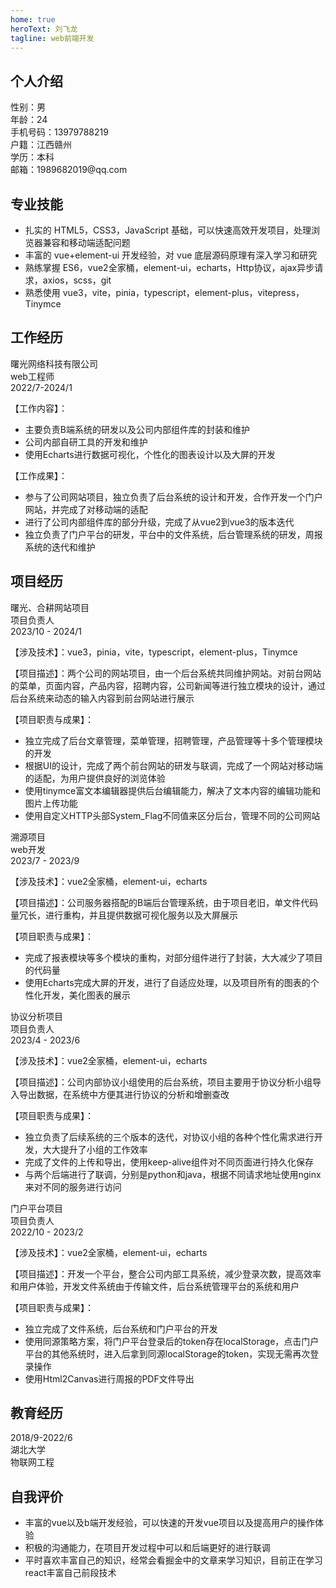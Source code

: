 ```yaml
---
home: true
heroText: 刘飞龙
tagline: web前端开发
---
```


## 个人介绍

<div :style="{fontSize:'14px'}">
  <div :style="{display: 'flex', justifyContent: 'space-between'}">
    <div :style="{fontWeight:'bold'}">性别：男</div>
    <div :style="{fontWeight:'bold'}">年龄：24</div>
  </div>
  <div :style="{display: 'flex', justifyContent: 'space-between'}">
    <div :style="{fontWeight:'bold'}">手机号码：13979788219</div>
    <div :style="{fontWeight:'bold'}">户籍：江西赣州</div>
  </div>
  <div :style="{display: 'flex', justifyContent: 'space-between'}">
    <div :style="{fontWeight:'bold'}">学历：本科</div>
    <div :style="{fontWeight:'bold'}">邮箱：1989682019@qq.com</div>
  </div>
</div>

## 专业技能
- 扎实的 HTML5，CSS3，JavaScript 基础，可以快速高效开发项目，处理浏览器兼容和移动端适配问题
- 丰富的 vue+element-ui 开发经验，对 vue 底层源码原理有深入学习和研究
- 熟练掌握 ES6，vue2全家桶，element-ui，echarts，Http协议，ajax异步请求，axios，scss，git
- 熟悉使用 vue3，vite，pinia，typescript，element-plus，vitepress，Tinymce

## 工作经历

<div :style="{display: 'flex', justifyContent: 'space-between',fontSize:'22px'}">
  <div :style="{fontWeight:'bold'}">曙光网络科技有限公司</div>
  <div :style="{fontWeight:'bold'}">web工程师</div>
  <div :style="{fontWeight:'bold'}">2022/7-2024/1</div>
</div>

【工作内容】：
- 主要负责B端系统的研发以及公司内部组件库的封装和维护
- 公司内部自研工具的开发和维护
- 使用Echarts进行数据可视化，个性化的图表设计以及大屏的开发

【工作成果】：
- 参与了公司网站项目，独立负责了后台系统的设计和开发，合作开发一个门户网站，并完成了对移动端的适配
- 进行了公司内部组件库的部分升级，完成了从vue2到vue3的版本迭代
- 独立负责了门户平台的研发，平台中的文件系统，后台管理系统的研发，周报系统的迭代和维护

## 项目经历
<div :style="{display: 'flex', justifyContent: 'space-between',fontSize:'22px'}">
  <div :style="{fontWeight:'bold'}">曙光、合耕网站项目</div>
  <div :style="{fontWeight:'bold'}">项目负责人</div>
  <div :style="{fontWeight:'bold'}">2023/10 - 2024/1</div>
</div>

【涉及技术】：vue3，pinia，vite，typescript，element-plus，Tinymce

【项目描述】：两个公司的网站项目，由一个后台系统共同维护网站。对前台网站的菜单，页面内容，产品内容，招聘内容，公司新闻等进行独立模块的设计，通过后台系统来动态的输入内容到前台网站进行展示

【项目职责与成果】：

- 独立完成了后台文章管理，菜单管理，招聘管理，产品管理等十多个管理模块的开发
- 根据UI的设计，完成了两个前台网站的研发与联调，完成了一个网站对移动端的适配，为用户提供良好的浏览体验
- 使用tinymce富文本编辑器提供后台编辑能力，解决了文本内容的编辑功能和图片上传功能
- 使用自定义HTTP头部System_Flag不同值来区分后台，管理不同的公司网站

<div :style="{display: 'flex', justifyContent: 'space-between',fontSize:'22px'}">
  <div :style="{fontWeight:'bold'}">溯源项目</div>
  <div :style="{fontWeight:'bold'}">web开发</div>
  <div :style="{fontWeight:'bold'}">2023/7 - 2023/9</div>
</div>

【涉及技术】：vue2全家桶，element-ui，echarts

【项目描述】：公司服务器搭配的B端后台管理系统，由于项目老旧，单文件代码量冗长，进行重构，并且提供数据可视化服务以及大屏展示

【项目职责与成果】：

- 完成了报表模块等多个模块的重构，对部分组件进行了封装，大大减少了项目的代码量
- 使用Echarts完成大屏的开发，进行了自适应处理，以及项目所有的图表的个性化开发，美化图表的展示

<div :style="{display: 'flex', justifyContent: 'space-between',fontSize:'22px'}">
  <div :style="{fontWeight:'bold'}">协议分析项目</div>
  <div :style="{fontWeight:'bold'}">项目负责人</div>
  <div :style="{fontWeight:'bold'}">2023/4 - 2023/6</div>
</div>

【涉及技术】：vue2全家桶，element-ui，echarts

【项目描述】：公司内部协议小组使用的后台系统，项目主要用于协议分析小组导入导出数据，在系统中方便其进行协议的分析和增删查改

【项目职责与成果】：

- 独立负责了后续系统的三个版本的迭代，对协议小组的各种个性化需求进行开发，大大提升了小组的工作效率
- 完成了文件的上传和导出，使用keep-alive组件对不同页面进行持久化保存
- 与两个后端进行了联调，分别是python和java，根据不同请求地址使用nginx来对不同的服务进行访问

<div :style="{display: 'flex', justifyContent: 'space-between',fontSize:'22px'}">
  <div :style="{fontWeight:'bold'}">门户平台项目</div>
  <div :style="{fontWeight:'bold'}">项目负责人</div>
  <div :style="{fontWeight:'bold'}">2022/10 - 2023/2</div>
</div>

【涉及技术】：vue2全家桶，element-ui，echarts

【项目描述】：开发一个平台，整合公司内部工具系统，减少登录次数，提高效率和用户体验，开发文件系统由于传输文件，后台系统管理平台的系统和用户

【项目职责与成果】：

- 独立完成了文件系统，后台系统和门户平台的开发
- 使用同源策略方案，将门户平台登录后的token存在localStorage，点击门户平台的其他系统时，进入后拿到同源localStorage的token，实现无需再次登录操作
- 使用Html2Canvas进行周报的PDF文件导出

## 教育经历

<div :style="{display: 'flex', justifyContent: 'space-between',fontSize:'22px'}">
  <div :style="{fontWeight:'bold'}">2018/9-2022/6</div>
  <div :style="{fontWeight:'bold'}">湖北大学</div>
  <div :style="{fontWeight:'bold'}">物联网工程</div>
</div>

## 自我评价

- 丰富的vue以及b端开发经验，可以快速的开发vue项目以及提高用户的操作体验
- 积极的沟通能力，在项目开发过程中可以和后端更好的进行联调
- 平时喜欢丰富自己的知识，经常会看掘金中的文章来学习知识，目前正在学习react丰富自己前段技术
